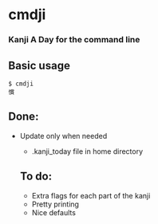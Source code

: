 # cmdji
### Kanji A Day for the command line

 Basic usage
 ---
 ```
 $ cmdji 
 慣
 ```

 Done:
 ---
 * Update only when needed
   * .kanji_today file in home directory

   To do:
   ---
   * Extra flags for each part of the kanji
   * Pretty printing
   * Nice defaults
